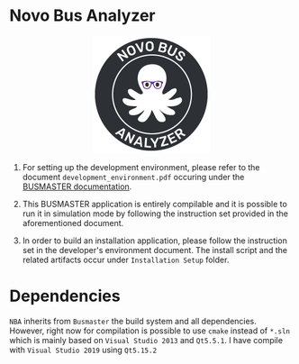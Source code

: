 # Novo Bus Analyzer

<p align="center">
  <img src="resources/logo.png">
</p>

1. For setting up the development environment, please refer to the document `development_environment.pdf` occuring under the [BUSMASTER documentation](https://reymor.github.io/documentation/2023/12/06/busmaster-docs.html).

2. This BUSMASTER application is entirely compilable and it is possible to run it in simulation mode by following the instruction set provided in the aforementioned document.

3. In order to build an installation application, please follow the instruction set in the developer's environment document. The install script and the related artifacts occur under `Installation Setup` folder.

# Dependencies

`NBA` inherits from `Busmaster` the build system and all dependencies. However, right now for compilation is possible to use `cmake` instead of `*.sln` which is mainly based on `Visual Studio 2013` and `Qt5.5.1`. I have compile with `Visual Studio 2019` using `Qt5.15.2`
